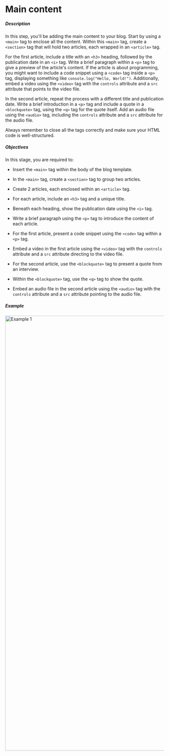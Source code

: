 # Main content
<div class="step-text">
<p></p><h5 id="description">Description</h5><p>In this step, you'll be adding the main content to your blog. Start by using a <code class="java">&lt;main&gt;</code> tag to enclose all the content. Within this <code class="java">&lt;main&gt;</code> tag, create a <code class="java">&lt;section&gt;</code> tag that will hold two articles, each wrapped in an <code class="java">&lt;article&gt;</code> tag.</p><p>For the first article, include a title with an <code class="java">&lt;h3&gt;</code> heading, followed by the publication date in an <code class="java">&lt;i&gt;</code> tag. Write a brief paragraph within a <code class="java">&lt;p&gt;</code> tag to give a preview of the article's content. If the article is about programming, you might want to include a code snippet using a <code class="java">&lt;code&gt;</code> tag inside a <code class="java">&lt;p&gt;</code> tag, displaying something like <code class="java">console.log("Hello, World!")</code>. Additionally, embed a video using the <code class="java">&lt;video&gt;</code> tag with the <code class="java">controls</code> attribute and a <code class="java">src</code> attribute that points to the video file.</p><p>In the second article, repeat the process with a different title and publication date. Write a brief introduction in a <code class="java">&lt;p&gt;</code> tag and include a quote in a <code class="java">&lt;blockquote&gt;</code> tag, using the <code class="java">&lt;q&gt;</code> tag for the quote itself. Add an audio file using the <code class="java">&lt;audio&gt;</code> tag, including the <code class="java">controls</code> attribute and a <code class="java">src</code> attribute for the audio file.</p><p>Always remember to close all the tags correctly and make sure your HTML code is well-structured. </p><h5 id="objectives">Objectives</h5><p>In this stage, you are required to:</p><ul><li><p>Insert the  <code class="java">&lt;main&gt;</code> tag within the body of the blog template.</p></li><li><p>In the <code class="java">&lt;main&gt;</code> tag, create a <code class="java">&lt;section&gt;</code> tag to group two articles.</p></li><li><p>Create 2 articles, each enclosed within an <code class="java">&lt;article&gt;</code> tag.</p></li><li><p>For each article, include an <code class="java">&lt;h3&gt;</code> tag and a unique title.</p></li><li><p>Beneath each heading, show the publication date using the <code class="java">&lt;i&gt;</code> tag.</p></li><li><p>Write a brief paragraph using the <code class="java">&lt;p&gt;</code> tag to introduce the content of each article.</p></li><li><p>For the first article, present a code snippet using the <code class="java">&lt;code&gt;</code> tag within a <code class="java">&lt;p&gt;</code> tag.</p></li><li><p>Embed a video in the first article using the <code class="java">&lt;video&gt;</code> tag with the <code class="java">controls</code> attribute and a <code class="java">src</code> attribute directing to the video file.</p></li><li><p>For the second article, use the <code class="java">&lt;blockquote&gt;</code> tag to present a quote from an interview.</p></li><li><p>Within the <code class="java">&lt;blockquote&gt;</code> tag, use the <code class="java">&lt;q&gt;</code> tag to show the quote.</p></li><li><p>Embed an audio file in the second article using the <code class="java">&lt;audio&gt;</code> tag with the <code class="java">controls</code> attribute and a <code class="java">src</code> attribute pointing to the audio file.</p></li></ul><h5 id="example">Example</h5><p><picture><source media="(max-width: 480px)" srcset="https://ucarecdn.com/e9aabcc4-c79d-470e-a0c5-5bc811791009/-/stretch/off/-/resize/480x/-/format/webp/ 1x,https://ucarecdn.com/e9aabcc4-c79d-470e-a0c5-5bc811791009/-/stretch/off/-/resize/960x/-/format/webp/ 2x,https://ucarecdn.com/e9aabcc4-c79d-470e-a0c5-5bc811791009/-/stretch/off/-/resize/1440x/-/format/webp/ 3x" type="image/webp"/><source media="(max-width: 800px)" srcset="https://ucarecdn.com/e9aabcc4-c79d-470e-a0c5-5bc811791009/-/stretch/off/-/resize/800x/-/format/webp/ 1x,https://ucarecdn.com/e9aabcc4-c79d-470e-a0c5-5bc811791009/-/stretch/off/-/resize/1600x/-/format/webp/ 2x,https://ucarecdn.com/e9aabcc4-c79d-470e-a0c5-5bc811791009/-/stretch/off/-/resize/2400x/-/format/webp/ 3x" type="image/webp"/><source srcset="https://ucarecdn.com/e9aabcc4-c79d-470e-a0c5-5bc811791009/-/stretch/off/-/resize/1100x/-/format/webp/ 1x,https://ucarecdn.com/e9aabcc4-c79d-470e-a0c5-5bc811791009/-/stretch/off/-/resize/2200x/-/format/webp/ 2x,https://ucarecdn.com/e9aabcc4-c79d-470e-a0c5-5bc811791009/-/stretch/off/-/resize/3000x/-/format/webp/ 3x" type="image/webp"/><img alt="Example 1" height="1378" src="https://ucarecdn.com/e9aabcc4-c79d-470e-a0c5-5bc811791009/" width="1374"/></picture></p>
</div>

